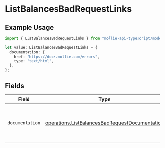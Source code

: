 # ListBalancesBadRequestLinks

## Example Usage

```typescript
import { ListBalancesBadRequestLinks } from "mollie-api-typescript/models/operations";

let value: ListBalancesBadRequestLinks = {
  documentation: {
    href: "https://docs.mollie.com/errors",
    type: "text/html",
  },
};
```

## Fields

| Field                                                                                                            | Type                                                                                                             | Required                                                                                                         | Description                                                                                                      |
| ---------------------------------------------------------------------------------------------------------------- | ---------------------------------------------------------------------------------------------------------------- | ---------------------------------------------------------------------------------------------------------------- | ---------------------------------------------------------------------------------------------------------------- |
| `documentation`                                                                                                  | [operations.ListBalancesBadRequestDocumentation](../../models/operations/listbalancesbadrequestdocumentation.md) | :heavy_check_mark:                                                                                               | The URL to the generic Mollie API error handling guide.                                                          |